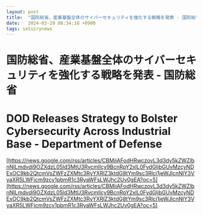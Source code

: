 ```yaml
---
layout: post
title:  "国防総省、産業基盤全体のサイバーセキュリティを強化する戦略を発表 - 国防総省"
date:   2024-03-29 08:34:10 +0900
tags: setuirynews 
---
```


# 国防総省、産業基盤全体のサイバーセキュリティを強化する戦略を発表 - 国防総省



# DOD Releases Strategy to Bolster Cybersecurity Across Industrial Base - Department of Defense

[https://news.google.com/rss/articles/CBMiiAFodHRwczovL3d3dy5kZWZlbnNlLmdvdi9OZXdzL05ld3MtU3Rvcmllcy9BcnRpY2xlL0FydGljbGUvMzcyNDExOC9kb2QtcmVsZWFzZXMtc3RyYXRlZ3ktdG8tYm9sc3Rlci1jeWJlcnNlY3VyaXR5LWFjcm9zcy1pbmR1c3RyaWFsLWJhc2Uv0gEA?oc=5](https://news.google.com/rss/articles/CBMiiAFodHRwczovL3d3dy5kZWZlbnNlLmdvdi9OZXdzL05ld3MtU3Rvcmllcy9BcnRpY2xlL0FydGljbGUvMzcyNDExOC9kb2QtcmVsZWFzZXMtc3RyYXRlZ3ktdG8tYm9sc3Rlci1jeWJlcnNlY3VyaXR5LWFjcm9zcy1pbmR1c3RyaWFsLWJhc2Uv0gEA?oc=5)


